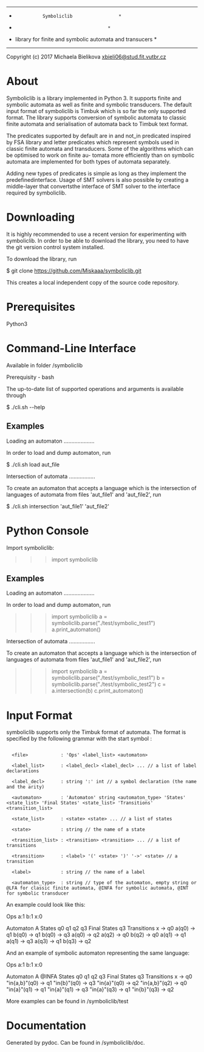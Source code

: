 *****************************************************************************
*				Symboliclib				    *
*									    *
*	library for finite and symbolic automata and transucers		    *
*****************************************************************************

Copyright (c) 2017  Michaela Bielikova <xbieli06@stud.fit.vutbr.cz>

About
=====

Symboliclib is a library implemented in Python 3. It supports finite and symbolic automata as well as finite and symbolic transducers. The default input format of symboliclib is Timbuk which is so far the only supported format. The library supports conversion of symbolic automata to classic finite automata and serialisation of automata back to Timbuk text format.

The predicates supported by default are in and not_in predicated inspired by FSA
library and letter predicates which represent symbols used in classic finite automata
and transducers. Some of the algorithms which can be optimised to work on finite au-
tomata more efficiently than on symbolic automata are implemented for both types of
automata separately.

Adding new types of predicates is simple as long as they implement the predefinedinterface. Usage of SMT solvers is also possible by creating a middle-layer that convertsthe interface of SMT solver to the interface required by symboliclib.

Downloading
===========

It is highly recommended to use a recent version for experimenting
with symboliclib. In order to be able to download the library, you need to have
the git version control system installed.

To download the library, run

  $ git clone https://github.com/Miskaaa/symboliclib.git

This creates a local independent copy of the source code repository.

Prerequisites
=============

Python3

Command-Line Interface
======================

Available in folder /symboliclib

Prerequisity - bash

The up-to-date list of supported operations and arguments is available through

  $ ./cli.sh --help

Examples
--------

Loading an automaton
....................

In order to load and dump automaton, run

  $ ./cli.sh load aut_file


Intersection of automata
.................

To create an automaton that accepts a language which is the intersection of languages
of automata from files 'aut_file1' and 'aut_file2', run

  $ ./cli.sh intersection 'aut_file1' 'aut_file2'

Python Console
======================

Import symboliclib:

>>> import symboliclib

Examples
--------

Loading an automaton
....................

In order to load and dump automaton, run

>>> import symboliclib
>>> a = symboliclib.parse("./test/symbolic_test1")
>>> a.print_automaton()


Intersection of automata
.................

To create an automaton that accepts a language which is the intersection of languages
of automata from files 'aut_file1' and 'aut_file2', run

>>> import symboliclib
>>> a = symboliclib.parse("./test/symbolic_test1")
>>> b = symboliclib.parse("./test/symbolic_test2")
>>> c = a.intersection(b)
>>> c.print_automaton()

Input Format
============

symboliclib supports only the Timbuk format of automata. The format is
specified by the following grammar with the start symbol <file>:

~~~~~~~~~~~~~~~~~~~~~~~~~~~~~~~~~~~~~~~~~~~~~~~~~~~~~~~~~~~~~~~~~~~~~~~~~~~~~~~

  <file>            : 'Ops' <label_list> <automaton>

  <label_list>      : <label_decl> <label_decl> ... // a list of label declarations

  <label_decl>      : string ':' int // a symbol declaration (the name and the arity)

  <automaton>       : 'Automaton' string <automaton_type> 'States' <state_list> 'Final States' <state_list> 'Transitions' <transition_list>

  <state_list>      : <state> <state> ... // a list of states

  <state>           : string // the name of a state

  <transition_list> : <transition> <transition> ... // a list of transitions

  <transition>      : <label> '(' <state> ')' '->' <state> // a transition

  <label>           : string // the name of a label

  <automaton_type>  : string // type of the automaton, empty string or @LFA for classic finite automata, @INFA for symbolic automata, @INT for symbolic transducer

~~~~~~~~~~~~~~~~~~~~~~~~~~~~~~~~~~~~~~~~~~~~~~~~~~~~~~~~~~~~~~~~~~~~~~~~~~~~~~~

An example could look like this:

Ops a:1 b:1 x:0 

Automaton A
States q0 q1 q2 q3
Final States q3
Transitions
x -> q0
a(q0) -> q1
b(q0) -> q1
b(q0) -> q3
a(q0) -> q2
a(q2) -> q0
b(q2) -> q0
a(q1) -> q1
a(q1) -> q3
a(q3) -> q1
b(q3) -> q2

And an example of symbolic automaton representing the same language:

Ops a:1 b:1 x:0 

Automaton A @INFA
States q0 q1 q2 q3
Final States q3
Transitions
x -> q0
"in{a,b}"(q0) -> q1
"in{b}"(q0) -> q3
"in{a}"(q0) -> q2
"in{a,b}"(q2) -> q0
"in{a}"(q1) -> q1
"in{a}"(q1) -> q3
"in{a}"(q3) -> q1
"in{b}"(q3) -> q2

More examples can be found in /symboliclib/test

Documentation
============

Generated by pydoc. Can be found in /symboliclib/doc.

